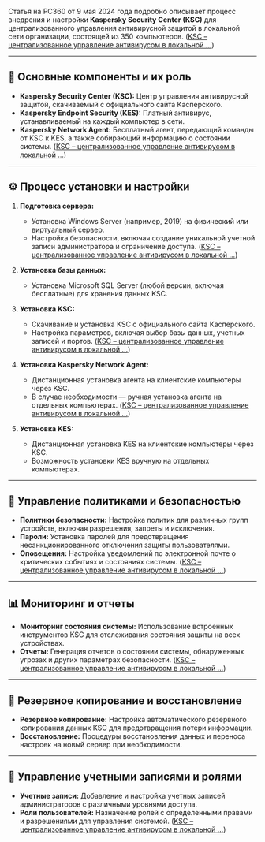 Статья на PC360 от 9 мая 2024 года подробно описывает процесс внедрения и настройки **Kaspersky Security Center (KSC)** для централизованного управления антивирусной защитой в локальной сети организации, состоящей из 350 компьютеров. ([KSC – централизованное управление антивирусом в локальной ...](https://www.pc360.ru/2024/05/09/ksc-%D1%86%D0%B5%D0%BD%D1%82%D1%80%D0%B0%D0%BB%D0%B8%D0%B7%D0%BE%D0%B2%D0%B0%D0%BD%D0%BD%D0%BE%D0%B5-%D1%83%D0%BF%D1%80%D0%B0%D0%B2%D0%BB%D0%B5%D0%BD%D0%B8%D0%B5-%D0%B0%D0%BD%D1%82%D0%B8/?utm_source=chatgpt.com))

---

## 🧩 Основные компоненты и их роль

- **Kaspersky Security Center (KSC):** Центр управления антивирусной защитой, скачиваемый с официального сайта Касперского.
- **Kaspersky Endpoint Security (KES):** Платный антивирус, устанавливаемый на каждый компьютер в сети.
- **Kaspersky Network Agent:** Бесплатный агент, передающий команды от KSC к KES, а также собирающий информацию о состоянии системы. ([KSC – централизованное управление антивирусом в локальной ...](https://www.pc360.ru/2024/05/09/ksc-%D1%86%D0%B5%D0%BD%D1%82%D1%80%D0%B0%D0%BB%D0%B8%D0%B7%D0%BE%D0%B2%D0%B0%D0%BD%D0%BD%D0%BE%D0%B5-%D1%83%D0%BF%D1%80%D0%B0%D0%B2%D0%BB%D0%B5%D0%BD%D0%B8%D0%B5-%D0%B0%D0%BD%D1%82%D0%B8/?utm_source=chatgpt.com))

---

## ⚙️ Процесс установки и настройки

1. **Подготовка сервера:**
   - Установка Windows Server (например, 2019) на физический или виртуальный сервер.
   - Настройка безопасности, включая создание уникальной учетной записи администратора и ограничение доступа. ([KSC – централизованное управление антивирусом в локальной ...](https://www.pc360.ru/2024/05/09/ksc-%D1%86%D0%B5%D0%BD%D1%82%D1%80%D0%B0%D0%BB%D0%B8%D0%B7%D0%BE%D0%B2%D0%B0%D0%BD%D0%BD%D0%BE%D0%B5-%D1%83%D0%BF%D1%80%D0%B0%D0%B2%D0%BB%D0%B5%D0%BD%D0%B8%D0%B5-%D0%B0%D0%BD%D1%82%D0%B8/?utm_source=chatgpt.com))

2. **Установка базы данных:**
   - Установка Microsoft SQL Server (любой версии, включая бесплатные) для хранения данных KSC.

3. **Установка KSC:**
   - Скачивание и установка KSC с официального сайта Касперского.
   - Настройка параметров, включая выбор базы данных, учетных записей и портов. ([KSC – централизованное управление антивирусом в локальной ...](https://www.pc360.ru/2024/05/09/ksc-%D1%86%D0%B5%D0%BD%D1%82%D1%80%D0%B0%D0%BB%D0%B8%D0%B7%D0%BE%D0%B2%D0%B0%D0%BD%D0%BD%D0%BE%D0%B5-%D1%83%D0%BF%D1%80%D0%B0%D0%B2%D0%BB%D0%B5%D0%BD%D0%B8%D0%B5-%D0%B0%D0%BD%D1%82%D0%B8/?utm_source=chatgpt.com))

4. **Установка Kaspersky Network Agent:**
   - Дистанционная установка агента на клиентские компьютеры через KSC.
   - В случае необходимости — ручная установка агента на отдельных компьютерах. ([KSC – централизованное управление антивирусом в локальной ...](https://www.pc360.ru/2024/05/09/ksc-%D1%86%D0%B5%D0%BD%D1%82%D1%80%D0%B0%D0%BB%D0%B8%D0%B7%D0%BE%D0%B2%D0%B0%D0%BD%D0%BD%D0%BE%D0%B5-%D1%83%D0%BF%D1%80%D0%B0%D0%B2%D0%BB%D0%B5%D0%BD%D0%B8%D0%B5-%D0%B0%D0%BD%D1%82%D0%B8/?utm_source=chatgpt.com))

5. **Установка KES:**
   - Дистанционная установка KES на клиентские компьютеры через KSC.
   - Возможность установки KES вручную на отдельных компьютерах.

---

## 🔐 Управление политиками и безопасностью

- **Политики безопасности:** Настройка политик для различных групп устройств, включая разрешения, запреты и исключения.
- **Пароли:** Установка паролей для предотвращения несанкционированного отключения защиты пользователями.
- **Оповещения:** Настройка уведомлений по электронной почте о критических событиях и состояниях системы. ([KSC – централизованное управление антивирусом в локальной ...](https://www.pc360.ru/2024/05/09/ksc-%D1%86%D0%B5%D0%BD%D1%82%D1%80%D0%B0%D0%BB%D0%B8%D0%B7%D0%BE%D0%B2%D0%B0%D0%BD%D0%BD%D0%BE%D0%B5-%D1%83%D0%BF%D1%80%D0%B0%D0%B2%D0%BB%D0%B5%D0%BD%D0%B8%D0%B5-%D0%B0%D0%BD%D1%82%D0%B8/?utm_source=chatgpt.com))

---

## 📊 Мониторинг и отчеты

- **Мониторинг состояния системы:** Использование встроенных инструментов KSC для отслеживания состояния защиты на всех устройствах.
- **Отчеты:** Генерация отчетов о состоянии системы, обнаруженных угрозах и других параметрах безопасности. ([KSC – централизованное управление антивирусом в локальной ...](https://www.pc360.ru/2024/05/09/ksc-%D1%86%D0%B5%D0%BD%D1%82%D1%80%D0%B0%D0%BB%D0%B8%D0%B7%D0%BE%D0%B2%D0%B0%D0%BD%D0%BD%D0%BE%D0%B5-%D1%83%D0%BF%D1%80%D0%B0%D0%B2%D0%BB%D0%B5%D0%BD%D0%B8%D0%B5-%D0%B0%D0%BD%D1%82%D0%B8/?utm_source=chatgpt.com))

---

## 💾 Резервное копирование и восстановление

- **Резервное копирование:** Настройка автоматического резервного копирования данных KSC для предотвращения потери информации.
- **Восстановление:** Процедуры восстановления данных и переноса настроек на новый сервер при необходимости.

---

## 👥 Управление учетными записями и ролями

- **Учетные записи:** Добавление и настройка учетных записей администраторов с различными уровнями доступа.
- **Роли пользователей:** Назначение ролей с определенными правами и разрешениями для управления системой. ([KSC – централизованное управление антивирусом в локальной ...](https://www.pc360.ru/2024/05/09/ksc-%D1%86%D0%B5%D0%BD%D1%82%D1%80%D0%B0%D0%BB%D0%B8%D0%B7%D0%BE%D0%B2%D0%B0%D0%BD%D0%BD%D0%BE%D0%B5-%D1%83%D0%BF%D1%80%D0%B0%D0%B2%D0%BB%D0%B5%D0%BD%D0%B8%D0%B5-%D0%B0%D0%BD%D1%82%D0%B8/?utm_source=chatgpt.com))

